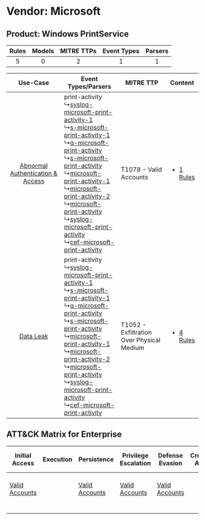 Vendor: Microsoft
=================
Product: Windows PrintService
-----------------------------
| Rules | Models | MITRE TTPs | Event Types | Parsers |
|:-----:|:------:|:----------:|:-----------:|:-------:|
|   5   |   0    |     2      |      1      |    1    |

|    Use-Case    | Event Types/Parsers    | MITRE TTP    | Content    |
|:----:| ---- | ---- | ---- |
| [Abnormal Authentication & Access](../../../UseCases/uc_abnormal_authentication_&_access.md) |  print-activity<br> ↳[syslog-microsoft-print-activity-1](Ps/pC_syslogmicrosoftprintactivity1.md)<br> ↳[s-microsoft-print-activity-1](Ps/pC_smicrosoftprintactivity1.md)<br> ↳[q-microsoft-print-activity](Ps/pC_qmicrosoftprintactivity.md)<br> ↳[s-microsoft-print-activity](Ps/pC_smicrosoftprintactivity.md)<br> ↳[microsoft-print-activity-1](Ps/pC_microsoftprintactivity1.md)<br> ↳[microsoft-print-activity-2](Ps/pC_microsoftprintactivity2.md)<br> ↳[microsoft-print-activity](Ps/pC_microsoftprintactivity.md)<br> ↳[syslog-microsoft-print-activity](Ps/pC_syslogmicrosoftprintactivity.md)<br> ↳[cef-microsoft-print-activity](Ps/pC_cefmicrosoftprintactivity.md)<br> | T1078 - Valid Accounts<br>    | [<ul><li>1 Rules</li></ul>](RM/r_m_microsoft_windows_printservice_Abnormal_Authentication_&_Access.md) |
|    [Data Leak](../../../UseCases/uc_data_leak.md)    |  print-activity<br> ↳[syslog-microsoft-print-activity-1](Ps/pC_syslogmicrosoftprintactivity1.md)<br> ↳[s-microsoft-print-activity-1](Ps/pC_smicrosoftprintactivity1.md)<br> ↳[q-microsoft-print-activity](Ps/pC_qmicrosoftprintactivity.md)<br> ↳[s-microsoft-print-activity](Ps/pC_smicrosoftprintactivity.md)<br> ↳[microsoft-print-activity-1](Ps/pC_microsoftprintactivity1.md)<br> ↳[microsoft-print-activity-2](Ps/pC_microsoftprintactivity2.md)<br> ↳[microsoft-print-activity](Ps/pC_microsoftprintactivity.md)<br> ↳[syslog-microsoft-print-activity](Ps/pC_syslogmicrosoftprintactivity.md)<br> ↳[cef-microsoft-print-activity](Ps/pC_cefmicrosoftprintactivity.md)<br> | T1052 - Exfiltration Over Physical Medium<br> | [<ul><li>4 Rules</li></ul>](RM/r_m_microsoft_windows_printservice_Data_Leak.md)    |

ATT&CK Matrix for Enterprise
----------------------------
| Initial Access                                                      | Execution | Persistence                                                         | Privilege Escalation                                                | Defense Evasion                                                     | Credential Access | Discovery | Lateral Movement | Collection | Command and Control | Exfiltration                                                                           | Impact |
| ------------------------------------------------------------------- | --------- | ------------------------------------------------------------------- | ------------------------------------------------------------------- | ------------------------------------------------------------------- | ----------------- | --------- | ---------------- | ---------- | ------------------- | -------------------------------------------------------------------------------------- | ------ |
| [Valid Accounts](https://attack.mitre.org/techniques/T1078)<br><br> |           | [Valid Accounts](https://attack.mitre.org/techniques/T1078)<br><br> | [Valid Accounts](https://attack.mitre.org/techniques/T1078)<br><br> | [Valid Accounts](https://attack.mitre.org/techniques/T1078)<br><br> |                   |           |                  |            |                     | [Exfiltration Over Physical Medium](https://attack.mitre.org/techniques/T1052)<br><br> |        |